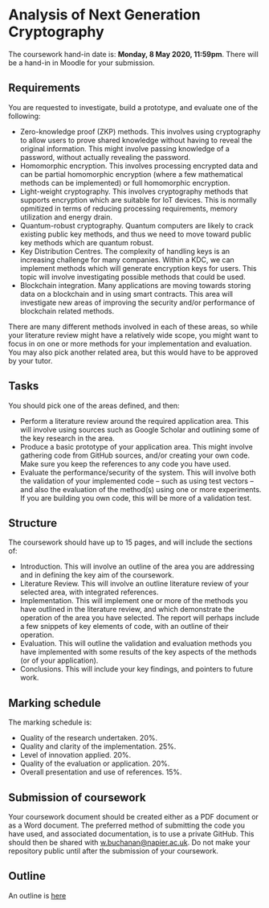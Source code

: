 # Analysis of Next Generation Cryptography
The coursework hand-in date is: **Monday, 8 May 2020, 11:59pm**. There will be a hand-in in Moodle for your submission.

## Requirements

You are requested to investigate, build a prototype, and evaluate one of the following:

* Zero-knowledge proof (ZKP) methods. This involves using cryptography to allow users to prove shared knowledge without having to reveal the original information. This might involve passing knowledge of a password, without actually revealing the password.
* Homomorphic encryption. This involves processing encrypted data and can be partial homomorphic encryption (where a few mathematical methods can be implemented) or full homomorphic encryption.
* Light-weight cryptography. This involves cryptography methods that supports encryption which are suitable for IoT devices. This is normally opmitized in terms of reducing processing requirements, memory utilization and energy drain.
* Quantum-robust cryptography. Quantum computers are likely to crack existing public key methods, and thus we need to move toward public key methods which are quantum robust.
* Key Distribution Centres. The complexity of handling keys is an increasing challenge for many companies. Within a KDC, we can implement methods which will generate encryption keys for users. This topic will involve investigating possible methods that could be used.
* Blockchain integration. Many applications are moving towards storing data on a blockchain and in using smart contracts. This area will investigate new areas of improving the security and/or performance of blockchain related methods.

There are many different methods involved in each of these areas, so while your literature review might have a relatively wide scope, you might want to focus in on one or more methods for your implementation and evaluation. You may also pick another related area, but this would have to be approved by your tutor.

## Tasks
You should pick one of the areas defined, and then:

* Perform a literature review around the required application area. This will involve using sources such as Google Scholar and outlining some of the key research in the area.
* Produce a basic prototype of your application area. This might involve gathering code from GitHub sources, and/or creating your own code. Make sure you keep the references to any code you have used.
* Evaluate the performance/security of the system. This will involve both the validation of your implemented code – such as using test vectors – and also the evaluation of the method(s) using one or more experiments. If you are building you own code, this will be more of a validation test.

## Structure
The coursework should have up to 15 pages, and will include the sections of:

* Introduction. This will involve an outline of the area you are addressing and in defining the key aim of the coursework.
* Literature Review. This will involve an outline literature review of your selected area, with integrated references.
* Implementation. This will implement one or more of the methods you have outlined in the literature review, and which demonstrate the operation of the area you have selected. The report will perhaps include a few snippets of key elements of code, with an outline of their operation.
* Evaluation. This will outline the validation and evaluation methods you have implemented with some results of the key aspects of the methods (or of your application).
* Conclusions. This will include your key findings, and pointers to future work.

## Marking schedule

The marking schedule is:

* Quality of the research undertaken. 20%.
* Quality and clarity of the implementation. 25%.
* Level of innovation applied. 20%.
* Quality of the evaluation or application. 20%.
 * Overall presentation and use of references. 15%.

## Submission of coursework

Your coursework document should be created either as a PDF document or as a Word document. The preferred method of submitting the code you have used, and associated documentation, is to use a private GitHub. This should then be shared with w.buchanan@napier.ac.uk. Do not make your repository public until after the submission of your coursework.

## Outline
An outline is [here](https://www.youtube.com/watch?v=f4JaPx6MSYE)


